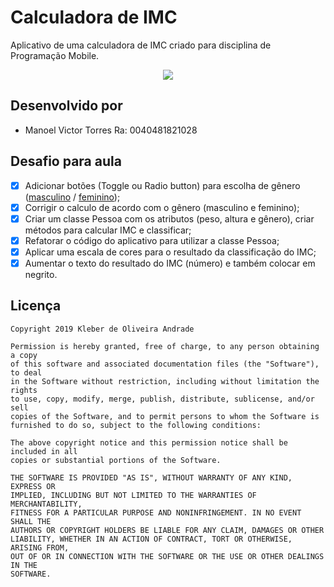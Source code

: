 # Calculadora de IMC

Aplicativo de uma calculadora de IMC criado para disciplina de Programação Mobile.


<p align="center">
    <img src="https://i.ibb.co/kQYmB1Y/full.png" weight="800"/>
</p>

## Desenvolvido por
-   Manoel Victor Torres Ra: 0040481821028

## Desafio para aula

-   [x] Adicionar botões (Toggle ou Radio button) para escolha de gênero ([masculino](https://indicedemassacorporal.com/movel/calculo-imc-masculino.html) / [feminino](https://indicedemassacorporal.com/movel/calculo-imc-feminino.html));
-   [x] Corrigir o calculo de acordo com o gênero (masculino e feminino);
-   [x] Criar um classe Pessoa com os atributos (peso, altura e gênero), criar métodos para calcular IMC e classificar;
-   [x] Refatorar o código do aplicativo para utilizar a classe Pessoa;
-   [x] Aplicar uma escala de cores para o resultado da classificação do IMC;
-   [x] Aumentar o texto do resultado do IMC (número) e também colocar em negrito.

## Licença

    Copyright 2019 Kleber de Oliveira Andrade
    
    Permission is hereby granted, free of charge, to any person obtaining a copy
    of this software and associated documentation files (the "Software"), to deal
    in the Software without restriction, including without limitation the rights
    to use, copy, modify, merge, publish, distribute, sublicense, and/or sell
    copies of the Software, and to permit persons to whom the Software is
    furnished to do so, subject to the following conditions:
    
    The above copyright notice and this permission notice shall be included in all
    copies or substantial portions of the Software.
    
    THE SOFTWARE IS PROVIDED "AS IS", WITHOUT WARRANTY OF ANY KIND, EXPRESS OR
    IMPLIED, INCLUDING BUT NOT LIMITED TO THE WARRANTIES OF MERCHANTABILITY,
    FITNESS FOR A PARTICULAR PURPOSE AND NONINFRINGEMENT. IN NO EVENT SHALL THE
    AUTHORS OR COPYRIGHT HOLDERS BE LIABLE FOR ANY CLAIM, DAMAGES OR OTHER
    LIABILITY, WHETHER IN AN ACTION OF CONTRACT, TORT OR OTHERWISE, ARISING FROM,
    OUT OF OR IN CONNECTION WITH THE SOFTWARE OR THE USE OR OTHER DEALINGS IN THE
    SOFTWARE.
